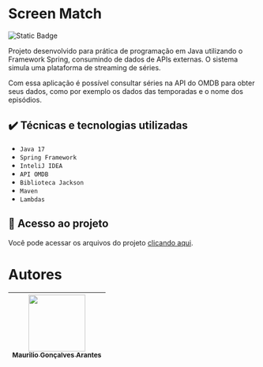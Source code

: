 # Screen Match
![Static Badge](https://img.shields.io/badge/status-em%20desenvolvimento-orange?style=for-the-badge
)

Projeto desenvolvido para prática de programação em Java utilizando o Framework Spring, consumindo de dados de APIs externas. O sistema simula uma plataforma de streaming de séries.

Com essa aplicação é possível consultar séries na API do OMDB para obter seus dados, como por exemplo os dados das temporadas e o nome dos episódios.

## ✔️ Técnicas e tecnologias utilizadas

- ``Java 17``
- ``Spring Framework``
- ``InteliJ IDEA``
- ``API OMDB``
- ``Biblioteca Jackson``
- ``Maven``
- ``Lambdas``

## 📁 Acesso ao projeto
Você pode acessar os arquivos do projeto [clicando aqui](https://github.com/maurilioga/screen_match_spring_sem_web/tree/main/src/main/java/br/com/estudos/screenmatchv2).

# Autores

| [<img loading="lazy" src="https://avatars.githubusercontent.com/u/74618958?v=4" width=115><br><sub>Maurilio Gonçalves Arantes</sub>](https://github.com/maurilioga) |
| :---: |
